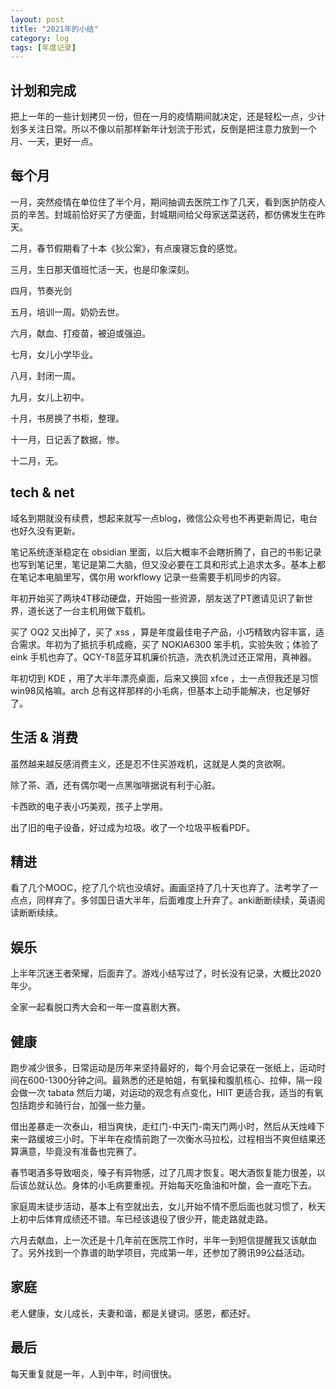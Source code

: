 ```yaml
---
layout: post
title: "2021年的小结"
category: log
tags: [年度记录]
---
```


## 计划和完成

把上一年的一些计划拷贝一份，但在一月的疫情期间就决定，还是轻松一点，少计划多关注日常。所以不像以前那样新年计划流于形式，反倒是把注意力放到一个月、一天，更好一点。

## 每个月

一月，突然疫情在单位住了半个月，期间抽调去医院工作了几天，看到医护防疫人员的辛苦。封城前恰好买了方便面，封城期间给父母家送菜送药，都仿佛发生在昨天。

二月，春节假期看了十本《狄公案》，有点废寝忘食的感觉。

三月，生日那天值班忙活一天，也是印象深刻。

四月，节奏光剑

五月，培训一周。奶奶去世。

六月，献血、打疫苗，被迫或强迫。

七月，女儿小学毕业。

八月，封闭一周。

九月，女儿上初中。

十月，书房换了书柜，整理。

十一月，日记丢了数据，惨。

十二月，无。

## tech & net

域名到期就没有续费，想起来就写一点blog，微信公众号也不再更新周记，电台也好久没有更新。

笔记系统逐渐稳定在 obsidian 里面，以后大概率不会瞎折腾了，自己的书影记录也写到笔记里，笔记是第二大脑，但又没必要在工具和形式上追求太多。基本上都在笔记本电脑里写，偶尔用 workflowy 记录一些需要手机同步的内容。

年初开始买了两块4T移动硬盘，开始囤一些资源，朋友送了PT邀请见识了新世界，道长送了一台主机用做下载机。

买了 OQ2 又出掉了，买了 xss ，算是年度最佳电子产品，小巧精致内容丰富，适合需求。年初为了抵抗手机成瘾，买了 NOKIA6300 笨手机，实验失败；体验了 eink 手机也弃了。QCY-T8蓝牙耳机廉价抗造，洗衣机洗过还正常用，真神器。

年初切到 KDE ，用了大半年漂亮桌面，后来又换回 xfce ，土一点但我还是习惯win98风格嘛。arch 总有这样那样的小毛病，但基本上动手能解决，也足够好了。

## 生活 & 消费

虽然越来越反感消费主义，还是忍不住买游戏机，这就是人类的贪欲啊。

除了茶、酒，还有偶尔喝一点黑咖啡据说有利于心脏。

卡西欧的电子表小巧美观，孩子上学用。

出了旧的电子设备，好过成为垃圾。收了一个垃圾平板看PDF。

## 精进

看了几个MOOC，挖了几个坑也没填好。画画坚持了几十天也弃了。法考学了一点点，同样弃了。多邻国日语大半年，后面难度上升弃了。anki断断续续，英语阅读断断续续。

## 娱乐

上半年沉迷王者荣耀，后面弃了。游戏小结写过了，时长没有记录，大概比2020年少。

全家一起看脱口秀大会和一年一度喜剧大赛。

## 健康

跑步减少很多，日常运动是历年来坚持最好的，每个月会记录在一张纸上，运动时间在600-1300分钟之间。最熟悉的还是帕姐，有氧操和腹肌核心、拉伸，隔一段会做一次 tabata 然后力竭，对运动的观念有点变化，HIIT 更适合我，适当的有氧包括跑步和骑行台，加强一些力量。

借出差暴走一次泰山，相当爽快，走红门-中天门-南天门两小时，然后从天烛峰下来一路缓坡三小时。下半年在疫情前跑了一次衡水马拉松，过程相当不爽但结果还算满意，毕竟没有准备也完赛了。

春节喝酒多导致咽炎，嗓子有异物感，过了几周才恢复。喝大酒恢复能力很差，以后该怂就认怂。身体的小毛病要重视。开始每天吃鱼油和叶酸，会一直吃下去。

家庭周末徒步活动，基本上有空就出去，女儿开始不情不愿后面也就习惯了，秋天上初中后体育成绩还不错。车已经该退役了很少开，能走路就走路。

六月去献血，上一次还是十几年前在医院工作时，半年一到短信提醒我又该献血了。另外找到一个靠谱的助学项目，完成第一年，还参加了腾讯99公益活动。

## 家庭

老人健康，女儿成长，夫妻和谐，都是关键词。感恩，都还好。

## 最后

每天重复就是一年，人到中年，时间很快。


